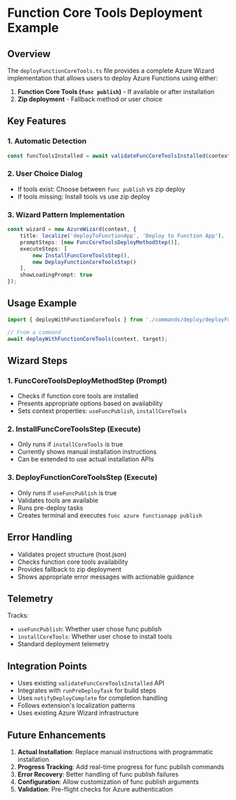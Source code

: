 # Function Core Tools Deployment Example

## Overview

The `deployFunctionCoreTools.ts` file provides a complete Azure Wizard implementation that allows users to deploy Azure Functions using either:

1. **Function Core Tools (`func publish`)** - If available or after installation
2. **Zip deployment** - Fallback method or user choice

## Key Features

### 1. Automatic Detection
```typescript
const funcToolsInstalled = await validateFuncCoreToolsInstalled(context, '', context.workspaceFolder.uri.fsPath);
```

### 2. User Choice Dialog
- If tools exist: Choose between `func publish` vs zip deploy
- If tools missing: Install tools vs use zip deploy

### 3. Wizard Pattern Implementation
```typescript
const wizard = new AzureWizard(context, {
    title: localize('deployToFunctionApp', 'Deploy to Function App'),
    promptSteps: [new FuncCoreToolsDeployMethodStep()],
    executeSteps: [
        new InstallFuncCoreToolsStep(),
        new DeployFunctionCoreToolsStep()
    ],
    showLoadingPrompt: true
});
```

## Usage Example

```typescript
import { deployWithFunctionCoreTools } from './commands/deploy/deployFunctionCoreTools';

// From a command
await deployWithFunctionCoreTools(context, target);
```

## Wizard Steps

### 1. FuncCoreToolsDeployMethodStep (Prompt)
- Checks if function core tools are installed
- Presents appropriate options based on availability
- Sets context properties: `useFuncPublish`, `installCoreTools`

### 2. InstallFuncCoreToolsStep (Execute)
- Only runs if `installCoreTools` is true
- Currently shows manual installation instructions
- Can be extended to use actual installation APIs

### 3. DeployFunctionCoreToolsStep (Execute)
- Only runs if `useFuncPublish` is true
- Validates tools are available
- Runs pre-deploy tasks
- Creates terminal and executes `func azure functionapp publish`

## Error Handling

- Validates project structure (host.json)
- Checks function core tools availability
- Provides fallback to zip deployment
- Shows appropriate error messages with actionable guidance

## Telemetry

Tracks:
- `useFuncPublish`: Whether user chose func publish
- `installCoreTools`: Whether user chose to install tools
- Standard deployment telemetry

## Integration Points

- Uses existing `validateFuncCoreToolsInstalled` API
- Integrates with `runPreDeployTask` for build steps
- Uses `notifyDeployComplete` for completion handling
- Follows extension's localization patterns
- Uses existing Azure Wizard infrastructure

## Future Enhancements

1. **Actual Installation**: Replace manual instructions with programmatic installation
2. **Progress Tracking**: Add real-time progress for func publish commands
3. **Error Recovery**: Better handling of func publish failures
4. **Configuration**: Allow customization of func publish arguments
5. **Validation**: Pre-flight checks for Azure authentication
